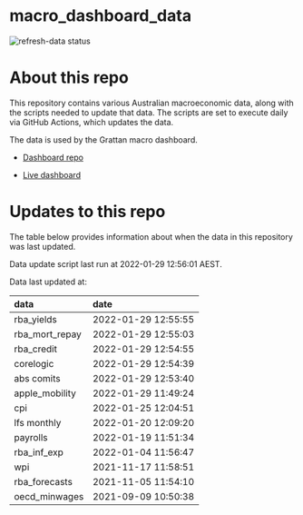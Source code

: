 
<!-- README.md is generated from README.Rmd. Please edit that file -->

# macro\_dashboard\_data

<!-- badges: start -->

![refresh-data
status](https://github.com/grattan/macro_dashboard_data/workflows/refresh-data/badge.svg)

<!-- badges: end -->

# About this repo

This repository contains various Australian macroeconomic data, along
with the scripts needed to update that data. The scripts are set to
execute daily via GitHub Actions, which updates the data.

The data is used by the Grattan macro dashboard.

  - [Dashboard repo](https://github.com/grattan/macrodashboard)

  - [Live dashboard](https://mattcowgill.shinyapps.io/macrodashboard/)

# Updates to this repo

The table below provides information about when the data in this
repository was last updated.

Data update script last run at 2022-01-29 12:56:01 AEST.

Data last updated at:

| data             | date                |
| :--------------- | :------------------ |
| rba\_yields      | 2022-01-29 12:55:55 |
| rba\_mort\_repay | 2022-01-29 12:55:03 |
| rba\_credit      | 2022-01-29 12:54:55 |
| corelogic        | 2022-01-29 12:54:39 |
| abs comits       | 2022-01-29 12:53:40 |
| apple\_mobility  | 2022-01-29 11:49:24 |
| cpi              | 2022-01-25 12:04:51 |
| lfs monthly      | 2022-01-20 12:09:20 |
| payrolls         | 2022-01-19 11:51:34 |
| rba\_inf\_exp    | 2022-01-04 11:56:47 |
| wpi              | 2021-11-17 11:58:51 |
| rba\_forecasts   | 2021-11-05 11:54:10 |
| oecd\_minwages   | 2021-09-09 10:50:38 |

